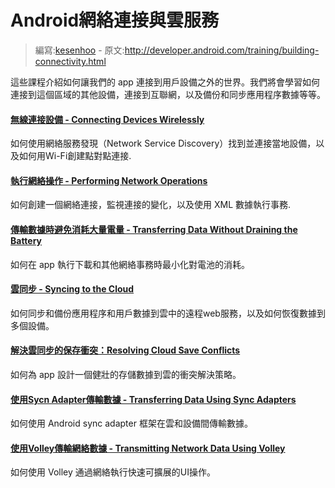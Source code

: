 # Android網絡連接與雲服務

> 編寫:[kesenhoo](https://github.com/kesenhoo) - 原文:<http://developer.android.com/training/building-connectivity.html>

這些課程介紹如何讓我們的 app 連接到用戶設備之外的世界。我們將會學習如何連接到這個區域的其他設備，連接到互聯網，以及備份和同步應用程序數據等等。

#### [無線連接設備 - Connecting Devices Wirelessly](connectivity/connect-devices-wireless/index.html)

  如何使用網絡服務發現（Network Service Discovery）找到並連接當地設備，以及如何用Wi-Fi創建點對點連接.


#### [執行網絡操作 - Performing Network Operations](connectivity/network-ops/index.html)

  如何創建一個網絡連接，監視連接的變化，以及使用 XML 數據執行事務.


#### [傳輸數據時避免消耗大量電量 - Transferring Data Without Draining the Battery](connectivity/efficient-downloads/index.html)

  如何在 app 執行下載和其他網絡事務時最小化對電池的消耗。


#### [雲同步 - Syncing to the Cloud](connectivity/cloudsync/index.html)

  如何同步和備份應用程序和用戶數據到雲中的遠程web服務，以及如何恢復數據到多個設備。


#### [解決雲同步的保存衝突：Resolving Cloud Save Conflicts](connectivity/cloudsave/index.html)

  如何為 app 設計一個健壯的存儲數據到雲的衝突解決策略。


#### [使用Sycn Adapter傳輸數據 - Transferring Data Using Sync Adapters](connectivity/sync-adapters/index)

  如何使用 Android sync adapter 框架在雲和設備間傳輸數據。


#### [使用Volley傳輸網絡數據 - Transmitting Network Data Using Volley](connectivity/volley/index.html)

  如何使用 Volley 通過網絡執行快速可擴展的UI操作。
